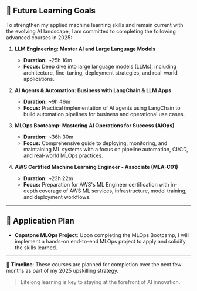 ## 🎯 Future Learning Goals

To strengthen my applied machine learning skills and remain current with the evolving AI landscape, I am committed to completing the following advanced courses in 2025:

1. **LLM Engineering: Master AI and Large Language Models**
   - **Duration:** ~25h 16m  
   - **Focus:** Deep dive into large language models (LLMs), including architecture, fine-tuning, deployment strategies, and real-world applications.

2. **AI Agents & Automation: Business with LangChain & LLM Apps**
   - **Duration:** ~9h 46m  
   - **Focus:** Practical implementation of AI agents using LangChain to build automation pipelines for business and operational use cases.

3. **MLOps Bootcamp: Mastering AI Operations for Success (AIOps)**
   - **Duration:** ~36h 30m  
   - **Focus:** Comprehensive guide to deploying, monitoring, and maintaining ML systems with a focus on pipeline automation, CI/CD, and real-world MLOps practices.

4. **AWS Certified Machine Learning Engineer - Associate (MLA-C01)**
   - **Duration:** ~23h 22m  
   - **Focus:** Preparation for AWS's ML Engineer certification with in-depth coverage of AWS ML services, infrastructure, model training, and deployment workflows.

---

## 🚀 Application Plan

- **Capstone MLOps Project**: Upon completing the MLOps Bootcamp, I will implement a hands-on end-to-end MLOps project to apply and solidify the skills learned.

---

📅 **Timeline**: These courses are planned for completion over the next few months as part of my 2025 upskilling strategy.

> Lifelong learning is key to staying at the forefront of AI innovation.
